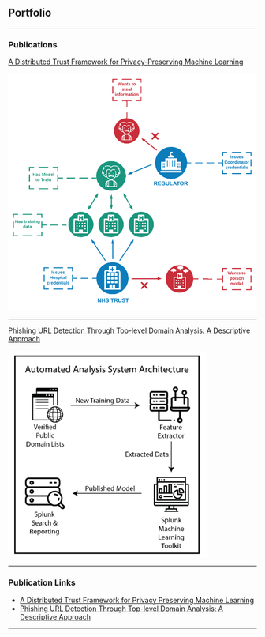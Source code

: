 ## Portfolio

---

### Publications 

[A Distributed Trust Framework for Privacy-Preserving Machine Learning](/dtf_for_ppml)
<br/><br/>
<img src="images/Distributed_PPML.png?raw=true" alt="" class="center"/>

---
[Phishing URL Detection Through Top-level Domain Analysis: A Descriptive Approach](/phishing_url_detection)
<br/><br/>
<img src="images/Phishing_Url_Detection_Splunk.png?raw=true" alt="Phishing URL Detection Through Top-level Domain Analysis: A Descriptive Approach" class="center" width="80%"/>

---
<!-- [Project 3 Title](http://example.com/)
<img src="images/dummy_thumbnail.jpg?raw=true"/>

--- -->

### Publication Links

- [A Distributed Trust Framework for Privacy Preserving Machine Learning](https://arxiv.org/abs/2006.02456)
- [Phishing URL Detection Through Top-level Domain Analysis: A Descriptive Approach](https://arxiv.org/abs/2005.06599)

<!-- - [Project 3 Title](http://example.com/)
- [Project 4 Title](http://example.com/)
- [Project 5 Title](http://example.com/) -->




---
<!-- <p style="font-size:11px">Page template forked from <a href="https://github.com/evanca/quick-portfolio">evanca</a></p> -->
<!-- Remove above link if you don't want to attibute -->
